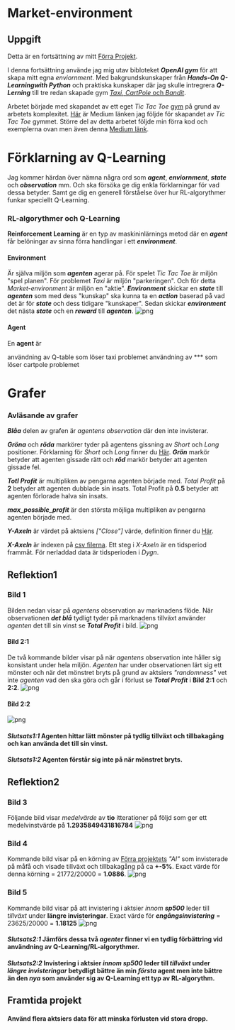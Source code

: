 # Market-environment

## Uppgift
Detta är en fortsättning av mitt [Förra Projekt](https://github.com/abbsimoga/Enstaka-programerings-projekt/tree/master/Enstaka_programering/StockMarket).

I denna fortsättning använde jag mig utav bibloteket **_OpenAI gym_** för att skapa mitt egna *enviornment*. Med bakgrundskunskaper från **_Hands-On Q-Learningwith Python_** och praktiska kunskaper där jag skulle intregrera **_Q-Lerning_** till tre redan skapade gym [*Taxi*, *CartPole* och *Bandit*](https://colab.research.google.com/drive/1RwkDfI0lxFZmXXNk1q88PWA7HQiJjlBL#scrollTo=Ac6y6qG-3kV3).

Arbetet började med skapandet av ett eget *Tic Tac Toe* [gym](https://github.com/abbsimoga/TicTacGym) på grund av arbetets komplexitet. [Här](https://medium.com/@apoddar573/making-your-own-custom-environment-in-gym-c3b65ff8cdaa) är Medium länken jag följde för skapandet av *Tic Tac Toe* gymmet. Större del av detta arbetet följde min förra kod och exemplerna ovan men även denna [Medium länk](https://towardsdatascience.com/creating-a-custom-openai-gym-environment-for-stock-trading-be532be3910e).

# Förklarning av Q-Learning
Jag kommer härdan över nämna några ord som **_agent_**, **_enviornment_**, **_state_** och **_observation_** mm. Och ska försöka ge dig enkla förklarningar för vad dessa betyder. Samt ge dig en generell förståelse över hur RL-algorythmer funkar speciellt Q-Learning.

### RL-algorythmer och Q-Learning
**Reinforcement Learning** är en typ av maskininlärnings metod där en **_agent_** får belöningar av sinna förra handlingar i ett **_environment_**.

#### Environment
Är själva miljön som **_agenten_** agerar på. För spelet *Tic Tac Toe* är miljön "spel planen". För problemet *Taxi* är miljön "parkeringen". Och för detta *Market-environment* är miljön en "aktie". **_Environment_** skickar en **_state_** till **_agenten_** som med dess "kunskap" ska kunna ta en **_action_** baserad på vad det är för **_state_** och dess tidigare "kunskaper". Sedan skickar **_environment_** det nästa **_state_** och en **_reward_** till **_agenten_**.
![png](docs/RL.png)

#### Agent
En **agent** är 



användning av Q-table som löser taxi problemet 
användning av *** som löser cartpole problemet

# Grafer

### Avläsande av grafer
**_Blåa_** delen av grafen är *agentens* *observation* där den inte invisterar.

**_Gröna_** och **_röda_** markörer tyder på agentens gissning av *Short* och *Long* positioner. Förklarning för *Short* och *Long* finner du [Här](https://www.investor.gov/introduction-investing/investing-basics/how-stock-markets-work/stock-purchases-and-sales-long-and). **_Grön_** markör betyder att agenten gissade rätt och **_röd_** markör betyder att agenten gissade fel.

**_Totl Profit_** är multipliken av pengarna agenten började med. *Total Profit* på **2** betyder att agenten dubblade sin insats. Total Profit på **0.5** betyder att agenten förlorade halva sin insats.

**_max_possible_profit_** är den största möjliga multipliken av pengarna agenten började med.

**_Y-Axeln_** är värdet på aktsiens *["Close"]* värde, definition finner du [Här](https://www.investopedia.com/terms/c/closingprice.asp).

**_X-Axeln_** är indexen på [csv filerna](https://github.com/abbsimoga/Market-environment/tree/master/Market_environment/datasets). Ett steg i *X-Axeln* är en tidsperiod frammåt. För nerladdad data är tidsperioden i *Dygn*.

## Reflektion1
### Bild 1
Bilden nedan visar på *agentens* observation av marknadens flöde. När observationen **_det blå_** tydligt tyder på marknadens tillväxt använder *agenten* det till sin vinst se **_Total Profit_** i bild.
![png](docs/Capture3.JPG)

#### Bild 2:1
De två kommande bilder visar på när *agentens* observation inte håller sig konsistant under hela miljön. *Agenten* har under observationen lärt sig ett mönster och när det mönstret bryts på grund av aktsiers *"randomness"* vet inte *agenten* vad den ska göra och går i förlust se **_Total Profit_** i **Bild** **2:1** och **2:2**.
![png](docs/Capture1.JPG)

#### Bild 2:2
![png](docs/Capture2.JPG)

#### **_Slutsats1:1_** Agenten hittar lätt mönster på tydlig tillväxt och tillbakagång och kan använda det till sin vinst.

#### **_Slutsats1:2_** Agenten förstår sig inte på när mönstret bryts.

## Reflektion2
### Bild 3
Följande bild visar *medelvärde* av **tio** itterationer på följd som ger ett medelvinstvärde på **1.2935849431816784**
![png](docs/Capture7.JPG)

### Bild 4
Kommande bild visar på en körning av [Förra projektets](https://github.com/abbsimoga/Enstaka-programerings-projekt/tree/master/Enstaka_programering/StockMarket) *"AI"* som invisterade på måfå och visade tillväxt och tillbakagång på ca **+-5%**. Exact värde för denna körning = 21772/20000 = **1.0886**.
![png](docs/Capture4.JPG)

### Bild 5
Kommande bild visar på att invistering i aktsier *innom* **_sp500_** leder till *tillväxt* under **längre invisteringar**. Exact värde för **_engångsinvistering_** = 23625/20000 = **1.18125**
![png](docs/Capture6.JPG)

#### **_Slutsats2:1_** Jämförs dessa två *agenter* finner vi en tydlig förbättring vid användning av Q-Learning/RL-algorythmer.

#### **_Slutsats2:2_** Invistering i aktsier *innom* **_sp500_** leder till *tillväxt* under **_längre invisteringar_** betydligt bättre än min **_första_** agent men inte bättre än den **_nya_** som använder sig av Q-Learning ett typ av RL-algorythm.

## Framtida projekt

#### Använd flera aktsiers data för att minska förlusten vid stora dropp.